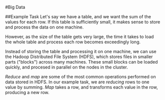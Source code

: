 #Big Data

##Example Task
Let's say we have a table, and we want the sum of the values for each row.
If this table is sufficiently small, it makes sense to store and process the data on one machine.

However, as the size of the table gets very large, the time it takes to load the whole table and process each row becomes exceedingly long.

Instead of storing the table and processing it on one machine, we can use the Hadoop Distributed File System (HDFS), which stores files in smaller parts ("blocks") across many machines. These small blocks can be loaded quickly, and procesed in parallel on the nodes in the cluster.

*Reduce* and *map* are some of the most common operations performed on data stored in HDFS. In our example task, we are *reducing* rows to one value by summing. *Map* takes a row, and transforms each value in the row, producing a new row.
